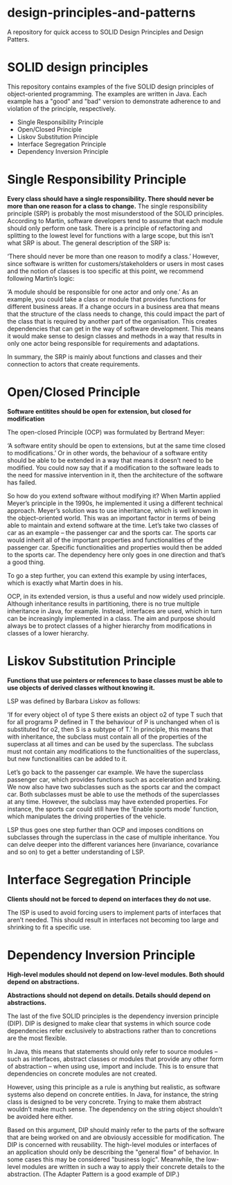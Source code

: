 # design-principles-and-patterns
A repository for quick access to SOLID Design Principles and Design Patters.

# SOLID design principles

This repository contains examples of the five SOLID design principles of object-oriented programming. The examples are written in Java. Each example has a "good" and "bad" version to demonstrate adherence to and violation of the principle, respectively.

- Single Responsibility Principle
- Open/Closed Principle
- Liskov Substitution Principle
- Interface Segregation Principle
- Dependency Inversion Principle


# Single Responsibility Principle

**Every class should have a single responsibility. There should never be more than one reason for a class to change.**
The single responsibility principle (SRP) is probably the most misunderstood of the SOLID principles. According to Martin, software developers tend to assume that each module should only perform one task. There is a principle of refactoring and splitting to the lowest level for functions with a large scope, but this isn’t what SRP is about. The general description of the SRP is:

‘There should never be more than one reason to modify a class.’
However, since software is written for customers/stakeholders or users in most cases and the notion of classes is too specific at this point, we recommend following Martin’s logic:

‘A module should be responsible for one actor and only one.’
As an example, you could take a class or module that provides functions for different business areas. If a change occurs in a business area that means that the structure of the class needs to change, this could impact the part of the class that is required by another part of the organisation. This creates dependencies that can get in the way of software development. This means it would make sense to design classes and methods in a way that results in only one actor being responsible for requirements and adaptations.

In summary, the SRP is mainly about functions and classes and their connection to actors that create requirements.


# Open/Closed Principle

**Software entitites should be open for extension, but closed for modification**

The open-closed Principle (OCP) was formulated by Bertrand Meyer:

‘A software entity should be open to extensions, but at the same time closed to modifications.’
Or in other words, the behaviour of a software entity should be able to be extended in a way that means it doesn’t need to be modified. You could now say that if a modification to the software leads to the need for massive intervention in it, then the architecture of the software has failed.

So how do you extend software without modifying it? When Martin applied Meyer’s principle in the 1990s, he implemented it using a different technical approach. Meyer’s solution was to use inheritance, which is well known in the object-oriented world. This was an important factor in terms of being able to maintain and extend software at the time. Let’s take two classes of car as an example – the passenger car and the sports car. The sports car would inherit all of the important properties and functionalities of the passenger car. Specific functionalities and properties would then be added to the sports car. The dependency here only goes in one direction and that’s a good thing.

To go a step further, you can extend this example by using interfaces, which is exactly what Martin does in his.

OCP, in its extended version, is thus a useful and now widely used principle. Although inheritance results in partitioning, there is no true multiple inheritance in Java, for example. Instead, interfaces are used, which in turn can be increasingly implemented in a class. The aim and purpose should always be to protect classes of a higher hierarchy from modifications in classes of a lower hierarchy.                                        


# Liskov Substitution Principle

**Functions that use pointers or references to base classes must be able to use objects of derived classes without knowing it.**

LSP was defined by Barbara Liskov as follows:

‘If for every object o1 of type S there exists an object o2 of type T such that for all programs P defined in T the behaviour of P is unchanged when o1 is substituted for o2, then S is a subtype of T.’
In principle, this means that with inheritance, the subclass must contain all of the properties of the superclass at all times and can be used by the superclass. The subclass must not contain any modifications to the functionalities of the superclass, but new functionalities can be added to it.

Let’s go back to the passenger car example. We have the superclass passenger car, which provides functions such as acceleration and braking. We now also have two subclasses such as the sports car and the compact car. Both subclasses must be able to use the methods of the superclasses at any time. However, the subclass may have extended properties. For instance, the sports car could still have the ‘Enable sports mode’ function, which manipulates the driving properties of the vehicle.

LSP thus goes one step further than OCP and imposes conditions on subclasses through the superclass in the case of multiple inheritance. You can delve deeper into the different variances here (invariance, covariance and so on) to get a better understanding of LSP.


# Interface Segregation Principle

**Clients should not be forced to depend on interfaces they do not use.**

The ISP is used to avoid forcing users to implement parts of interfaces that aren’t needed. This should result in interfaces not becoming too large and shrinking to fit a specific use.

# Dependency Inversion Principle

**High-level modules should not depend on low-level modules. Both should depend on abstractions.**

**Abstractions should not depend on details. Details should depend on abstractions.**

The last of the five SOLID principles is the dependency inversion principle (DIP). DIP is designed to make clear that systems in which source code dependencies refer exclusively to abstractions rather than to concretions are the most flexible.

In Java, this means that statements should only refer to source modules – such as interfaces, abstract classes or modules that provide any other form of abstraction – when using use, import and include. This is to ensure that dependencies on concrete modules are not created.

However, using this principle as a rule is anything but realistic, as software systems also depend on concrete entities. In Java, for instance, the string class is designed to be very concrete. Trying to make them abstract wouldn’t make much sense. The dependency on the string object shouldn’t be avoided here either.

Based on this argument, DIP should mainly refer to the parts of the software that are being worked on and are obviously accessible for modification.
The DIP is concerned with reusability. The high-level modules or interfaces of an application should only be describing the "general flow" of behavior. In some cases this may be considered "business logic". Meanwhile, the low-level modules are written in such a way to apply their concrete details to the abstraction. (The Adapter Pattern is a good example of DIP.)
